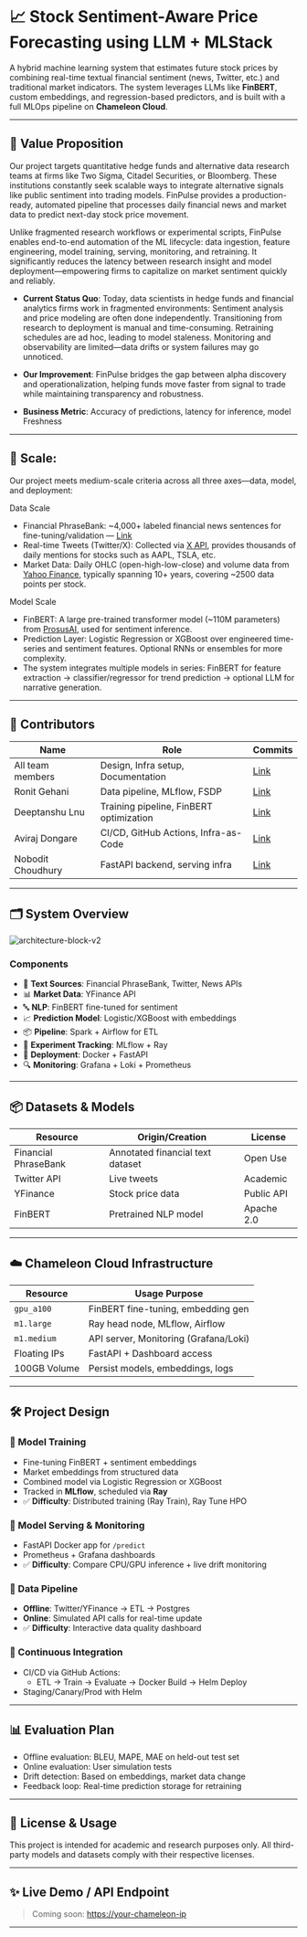 # 📈 Stock Sentiment-Aware Price Forecasting using LLM + MLStack

A hybrid machine learning system that estimates future stock prices by combining real-time textual financial sentiment (news, Twitter, etc.) and traditional market indicators. The system leverages LLMs like **FinBERT**, custom embeddings, and regression-based predictors, and is built with a full MLOps pipeline on **Chameleon Cloud**.

---

## 🧠 Value Proposition

Our project targets quantitative hedge funds and alternative data research teams at firms like Two Sigma, Citadel Securities, or Bloomberg. These institutions constantly seek scalable ways to integrate alternative signals like public sentiment into trading models. FinPulse provides a production-ready, automated pipeline that processes daily financial news and market data to predict next-day stock price movement.

Unlike fragmented research workflows or experimental scripts, FinPulse enables end-to-end automation of the ML lifecycle: data ingestion, feature engineering, model training, serving, monitoring, and retraining. It significantly reduces the latency between research insight and model deployment—empowering firms to capitalize on market sentiment quickly and reliably.

- **Current Status Quo**: Today, data scientists in hedge funds and financial analytics firms work in fragmented environments:
Sentiment analysis and price modeling are often done independently.
Transitioning from research to deployment is manual and time-consuming.
Retraining schedules are ad hoc, leading to model staleness.
Monitoring and observability are limited—data drifts or system failures may go unnoticed.

- **Our Improvement**: FinPulse bridges the gap between alpha discovery and operationalization, helping funds move faster from signal to trade while maintaining transparency and robustness.
- **Business Metric**: Accuracy of predictions, latency for inference, model Freshness

---
##  📐 Scale:

Our project meets medium-scale criteria across all three axes—data, model, and deployment:

Data Scale

  - Financial PhraseBank: ~4,000+ labeled financial news sentences for fine-tuning/validation — [Link](https://huggingface.co/datasets/takala/financial_phrasebank)
  - Real-time Tweets (Twitter/X): Collected via [X API](https://developer.x.com/en/docs/x-api), provides thousands of daily mentions for stocks such as AAPL, TSLA, etc.
  - Market Data: Daily OHLC (open-high-low-close) and volume data from [Yahoo Finance](https://finance.yahoo.com/), typically spanning 10+ years, covering ~2500 data points per stock.
  
Model Scale

  - FinBERT: A large pre-trained transformer model (~110M parameters) from [ProsusAI](https://huggingface.co/ProsusAI/finbert), used for sentiment inference.
  - Prediction Layer: Logistic Regression or XGBoost over engineered time-series and sentiment features. Optional RNNs or ensembles for more complexity.
  - The system integrates multiple models in series: FinBERT for feature extraction → classifier/regressor for trend prediction → optional LLM for narrative generation.

---

## 👥 Contributors

| Name               | Role                                        | Commits |
|--------------------|---------------------------------------------|---------|
| All team members   | Design, Infra setup, Documentation          | [Link](#) |
| Ronit Gehani       | Data pipeline, MLflow, FSDP                 | [Link](#) |
| Deeptanshu Lnu     | Training pipeline, FinBERT optimization     | [Link](#) |
| Aviraj Dongare     | CI/CD, GitHub Actions, Infra-as-Code        | [Link](#) |
| Nobodit Choudhury  | FastAPI backend, serving infra              | [Link](#) |


---

## 🗂 System Overview

![architecture-block-v2](https://github.com/user-attachments/assets/0690acc0-020f-430c-aff8-65fd312ad57d)


### Components

- 📰 **Text Sources**: Financial PhraseBank, Twitter, News APIs
- 📊 **Market Data**: YFinance API
- 🔤 **NLP**: FinBERT fine-tuned for sentiment
- 📈 **Prediction Model**: Logistic/XGBoost with embeddings
- 📦 **Pipeline**: Spark + Airflow for ETL
- 🧪 **Experiment Tracking**: MLflow + Ray
- 🚀 **Deployment**: Docker + FastAPI
- 🔍 **Monitoring**: Grafana + Loki + Prometheus

---

## 📦 Datasets & Models

| Resource             | Origin/Creation                    | License |
|----------------------|-------------------------------------|---------|
| Financial PhraseBank | Annotated financial text dataset    | Open Use |
| Twitter API          | Live tweets                        | Academic |
| YFinance             | Stock price data                   | Public API |
| FinBERT              | Pretrained NLP model               | Apache 2.0 |

---

## ☁️ Chameleon Cloud Infrastructure

| Resource       | Usage Purpose                          |
|----------------|-----------------------------------------|
| `gpu_a100`     | FinBERT fine-tuning, embedding gen      |
| `m1.large`     | Ray head node, MLflow, Airflow          |
| `m1.medium`    | API server, Monitoring (Grafana/Loki)   |
| Floating IPs   | FastAPI + Dashboard access              |
| 100GB Volume   | Persist models, embeddings, logs        |

---

## 🛠️ Project Design

### 🧠 Model Training

- Fine-tuning FinBERT + sentiment embeddings
- Market embeddings from structured data
- Combined model via Logistic Regression or XGBoost
- Tracked in **MLflow**, scheduled via **Ray**
- ✅ **Difficulty**: Distributed training (Ray Train), Ray Tune HPO

### 🚀 Model Serving & Monitoring

- FastAPI Docker app for `/predict`
- Prometheus + Grafana dashboards
- ✅ **Difficulty**: Compare CPU/GPU inference + live drift monitoring

### 🔄 Data Pipeline

- **Offline**: Twitter/YFinance → ETL → Postgres
- **Online**: Simulated API calls for real-time update
- ✅ **Difficulty**: Interactive data quality dashboard

### 🔁 Continuous Integration

- CI/CD via GitHub Actions:
  - ETL → Train → Evaluate → Docker Build → Helm Deploy
- Staging/Canary/Prod with Helm
  

---

## 📊 Evaluation Plan

- Offline evaluation: BLEU, MAPE, MAE on held-out test set
- Online evaluation: User simulation tests
- Drift detection: Based on embeddings, market data change
- Feedback loop: Real-time prediction storage for retraining

---

## 📎 License & Usage

This project is intended for academic and research purposes only. All third-party models and datasets comply with their respective licenses.

---

## ✨ Live Demo / API Endpoint

> Coming soon: [https://your-chameleon-ip](https://your-chameleon-ip)

---
